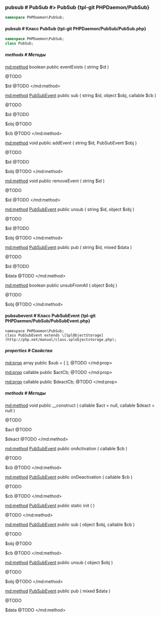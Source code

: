 ### pubsub # PubSub #> PubSub {tpl-git PHPDaemon/PubSub}

```php
namespace PHPDaemon\PubSub;
```

#### pubsub # Класс PubSub {tpl-git PHPDaemon/PubSub/PubSub.php}

```php
namespace PHPDaemon\PubSub;
class PubSub;
```

##### methods # Методы

<md:method>
boolean public eventExists ( string $id )

@TODO

$id
@TODO
</md:method>

<md:method>
[PubSubEvent](#../../pubsubevent) public sub ( string $id, object $obj, callable $cb )

@TODO

$id
@TODO

$obj
@TODO

$cb
@TODO
</md:method>

<md:method>
void public addEvent ( string $id, PubSubEvent $obj )

@TODO

$id
@TODO

$obj
@TODO
</md:method>

<md:method>
void public removeEvent ( string $id )

@TODO

$id
@TODO
</md:method>

<md:method>
[PubSubEvent](#../../pubsubevent) public unsub ( string $id, object $obj )

@TODO

$id
@TODO

$obj
@TODO
</md:method>

<md:method>
[PubSubEvent](#../../pubsubevent) public pub ( string $id, mixed $data )

@TODO

$id
@TODO

$data
@TODO
</md:method>

<md:method>
boolean public unsubFromAll ( object $obj )

@TODO

$obj
@TODO
</md:method>

#### pubsubevent # Класс PubSubEvent {tpl-git PHPDaemon/PubSub/PubSubEvent.php}

```php:p
namespace PHPDaemon\PubSub;
class PubSubEvent extends \[SplObjectStorage](http://php.net/manual/class.splobjectstorage.php);
```

##### properties # Свойства

<md:prop>
array public $sub = [ ];
@TODO
</md:prop>

<md:prop>
callable public $actCb;
@TODO
</md:prop>

<md:prop>
callable public $deactCb;
@TODO
</md:prop>

##### methods # Методы

<md:method>
void public __construct ( callable $act = null, callable $deact = null )

@TODO

$act
@TODO

$deact
@TODO
</md:method>

<md:method>
[PubSubEvent](#../) public onActivation ( callable $cb )

@TODO

$cb
@TODO
</md:method>

<md:method>
[PubSubEvent](#../) public onDeactivation ( callable $cb )

@TODO

$cb
@TODO
</md:method>

<md:method>
[PubSubEvent](#../) public static init ( )

@TODO
</md:method>

<md:method>
[PubSubEvent](#../) public sub ( object $obj, callable $cb )

@TODO

$obj
@TODO

$cb
@TODO
</md:method>

<md:method>
[PubSubEvent](#../) public unsub ( object $obj )

@TODO

$obj
@TODO
</md:method>

<md:method>
[PubSubEvent](#../) public pub ( mixed $data )

@TODO

$data
@TODO
</md:method>